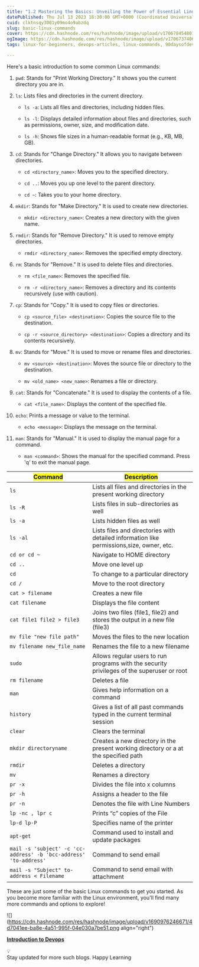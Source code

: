 ```yaml
---
title: "1.2 Mastering the Basics: Unveiling the Power of Essential Linux Commands in Our Mastering Linux Series"
datePublished: Thu Jul 13 2023 18:30:00 GMT+0000 (Coordinated Universal Time)
cuid: clktnsqy3001y09mo4o9abzdq
slug: basic-linux-commands
cover: https://cdn.hashnode.com/res/hashnode/image/upload/v1706784548014/6ea51545-3313-4262-86f6-79ffa7f40f2d.png
ogImage: https://cdn.hashnode.com/res/hashnode/image/upload/v1706737406294/4d317c87-bd3a-457e-be88-85ec44c3d80e.png
tags: linux-for-beginners, devops-articles, linux-commands, 90daysofdevops, shubhamlondhe, trainwithshubham

---
```


Here's a basic introduction to some common Linux commands:

1. `pwd`: Stands for "Print Working Directory." It shows you the current directory you are in.
    
2. `ls`: Lists files and directories in the current directory.
    
    * `ls -a`: Lists all files and directories, including hidden files.
        
    * `ls -l`: Displays detailed information about files and directories, such as permissions, owner, size, and modification date.
        
    * `ls -h`: Shows file sizes in a human-readable format (e.g., KB, MB, GB).
        
3. `cd`: Stands for "Change Directory." It allows you to navigate between directories.
    
    * `cd <directory_name>`: Moves you to the specified directory.
        
    * `cd ..`: Moves you up one level to the parent directory.
        
    * `cd ~`: Takes you to your home directory.
        
4. `mkdir`: Stands for "Make Directory." It is used to create new directories.
    
    * `mkdir <directory_name>`: Creates a new directory with the given name.
        
5. `rmdir`: Stands for "Remove Directory." It is used to remove empty directories.
    
    * `rmdir <directory_name>`: Removes the specified empty directory.
        
6. `rm`: Stands for "Remove." It is used to delete files and directories.
    
    * `rm <file_name>`: Removes the specified file.
        
    * `rm -r <directory_name>`: Removes a directory and its contents recursively (use with caution).
        
7. `cp`: Stands for "Copy." It is used to copy files or directories.
    
    * `cp <source_file> <destination>`: Copies the source file to the destination.
        
    * `cp -r <source_directory> <destination>`: Copies a directory and its contents recursively.
        
8. `mv`: Stands for "Move." It is used to move or rename files and directories.
    
    * `mv <source> <destination>`: Moves the source file or directory to the destination.
        
    * `mv <old_name> <new_name>`: Renames a file or directory.
        
9. `cat`: Stands for "Concatenate." It is used to display the contents of a file.
    
    * `cat <file_name>`: Displays the content of the specified file.
        
10. `echo`: Prints a message or value to the terminal.
    
    * `echo <message>`: Displays the message on the terminal.
        
11. `man`: Stands for "Manual." It is used to display the manual page for a command.
    
    * `man <command>`: Shows the manual for the specified command. Press 'q' to exit the manual page.
        

| **<mark>Command</mark>** | **<mark>Description</mark>** |
| --- | --- |
| `ls` | Lists all files and directories in the present working directory |
| `ls -R` | Lists files in sub-directories as well |
| `ls -a` | Lists hidden files as well |
| `ls -al` | Lists files and directories with detailed information like permissions,size, owner, etc. |
| `cd or cd ~` | Navigate to HOME directory |
| `cd ..` | Move one level up |
| `cd` | To change to a particular directory |
| `cd /` | Move to the root directory |
| `cat > filename` | Creates a new file |
| `cat filename` | Displays the file content |
| `cat file1 file2 > file3` | Joins two files (file1, file2) and stores the output in a new file (file3) |
| `mv file "new file path"` | Moves the files to the new location |
| `mv filename new_file_name` | Renames the file to a new filename |
| `sudo` | Allows regular users to run programs with the security privileges of the superuser or root |
| `rm filename` | Deletes a file |
| `man` | Gives help information on a command |
| `history` | Gives a list of all past commands typed in the current terminal session |
| `clear` | Clears the terminal |
| `mkdir directoryname` | Creates a new directory in the present working directory or a at the specified path |
| `rmdir` | Deletes a directory |
| `mv` | Renames a directory |
| `pr -x` | Divides the file into x columns |
| `pr -h` | Assigns a header to the file |
| `pr -n` | Denotes the file with Line Numbers |
| `lp -nc , lpr c` | Prints “c” copies of the File |
| `lp-d lp-P` | Specifies name of the printer |
| `apt-get` | Command used to install and update packages |
| `mail -s 'subject' -c 'cc-address' -b 'bcc-address' 'to-address'` | Command to send email |
| `mail -s "Subject" to-address < Filename` | Command to send email with attachment |

These are just some of the basic Linux commands to get you started. As you become more familiar with the Linux environment, you'll find many more commands and options to explore!

![](https://cdn.hashnode.com/res/hashnode/image/upload/v1690976246671/4d7041ee-ba8e-4a51-995f-04e030a7be51.png align="right")

[**Introduction to Devops**](https://hashnode.com/post/clkso3bpx000009k275r554xg)

<div data-node-type="callout">
<div data-node-type="callout-emoji">💡</div>
<div data-node-type="callout-text">Stay updated for more such blogs. Happy Learning</div>
</div>
